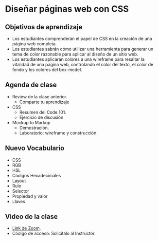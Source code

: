 # Diseñar páginas web con CSS

## Objetivos de aprendizaje

- Los estudiantes comprenderán el papel de CSS en la creación de una página web completa.
- Los estudiantes sabrán cómo utilizar una herramienta para generar un tema de color razonable para aplicar al diseño de un sitio web.
- Los estudiantes aplicarán colores a una wireframe para resaltar la vitalidad de una página web, controlando el color del texto, el color de fondo y los colores del box-model.

## Agenda de clase

- Review de la clase anterior.
   - Comparte tu aprendizaje
- CSS
   - Resumen del Code 101.
   - Ejercicio de discusión
- Mockup to Markup
   - Demostración.
   - Laboratorio: wireframe y construcción.

## Nuevo Vocabulario

- CSS
- RGB
- HSL
- Códigos Hexadecimales
- Layout
- Rule
- Selector
- Propiedad y valor
- Llaves

## Video de la clase
- [Link de Zoom](https://us06web.zoom.us/rec/share/ImIIctTDJF3kQOMB29jVkWJTvYjxJtLyerF32lPx9HRm5HNIl-2QHt2ENmfALg8D.PRzZmeT8QjJW0tqX).
- Código de acceso: Solicitalo al Instructor.

